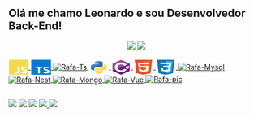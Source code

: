 ## Olá me chamo Leonardo e sou Desenvolvedor Back-End!
<div align="center">
 
  <a href="https://github.com/leuzindev">
  <img height="180em" src="https://github-readme-stats.vercel.app/api?username=leuzindev&show_icons=true&theme=dracula&include_all_commits=true&count_private=true"/>
  <img height="180em" src="https://github-readme-stats.vercel.app/api/top-langs/?username=leuzindev&layout=compact&langs_count=7&theme=dracula"/>
</div>
<div style="display: inline_block"><br>
  <img align="center" alt="Rafa-Js" height="30" width="40" src="https://raw.githubusercontent.com/devicons/devicon/master/icons/javascript/javascript-plain.svg">
  <img align="center" alt="Rafa-Ts" height="30" width="40" src="https://raw.githubusercontent.com/devicons/devicon/master/icons/typescript/typescript-plain.svg">
  <img align="center" alt="Rafa-Ts" height="30" width="40" src="https://cdn.jsdelivr.net/gh/devicons/devicon/icons/java/java-original.svg">
  <img align="center" alt="Rafa-Python" height="30" width="40" src="https://raw.githubusercontent.com/devicons/devicon/master/icons/python/python-original.svg">
  <img align="center" alt="Rafa-Csharp" height="30" width="40" src="https://raw.githubusercontent.com/devicons/devicon/master/icons/csharp/csharp-original.svg">
  <img align="center" alt="Rafa-HTML" height="30" width="40" src="https://raw.githubusercontent.com/devicons/devicon/master/icons/html5/html5-original.svg">
  <img align="center" alt="Rafa-CSS" height="30" width="40" src="https://raw.githubusercontent.com/devicons/devicon/master/icons/css3/css3-original.svg">
  <img align="center" alt="Rafa-Mysql" height="30" width="40" src="https://cdn.jsdelivr.net/gh/devicons/devicon/icons/mysql/mysql-plain.svg">
  <img align="center" alt="Rafa-Nest" height="30" width="40" src="https://cdn.jsdelivr.net/gh/devicons/devicon/icons/nestjs/nestjs-plain.svg"">
  <img align="center" alt="Rafa-Mongo" height="30" width="40" src="https://icongr.am/devicon/mongodb-original.svg?size=128&color=currentColor">
  <img align="center" alt="Rafa-Vue" height="30" width="40" src="https://cdn.jsdelivr.net/gh/devicons/devicon/icons/vuejs/vuejs-original.svg">
  <img align="" alt="Rafa-pic" height="100" src="https://giffiles.alphacoders.com/146/14621.gif">
</div>
 
  ##
 
<div> 
  
  <a href="https://www.instagram.com/leuzin._/" target="_blank"><img src="https://img.shields.io/badge/-Instagram-%23E4405F?style=for-the-badge&logo=instagram&logoColor=white" target="_blank" ></a>
 	<a href="" target="_blank"><img src="https://img.shields.io/badge/Twitch-9146FF?style=for-the-badge&logo=twitch&logoColor=white" target="_blank"></a>
 <a href="" target="_blank"><img src="https://img.shields.io/badge/Discord-7289DA?style=for-the-badge&logo=discord&logoColor=white" target="_blank"></a> 
  <a href = "mailto:leonardoc.soares08@gmail.com"><img src="https://img.shields.io/badge/-Gmail-%23333?style=for-the-badge&logo=gmail&logoColor=white" target="_blank">
 </a>
  <a href="https://www.linkedin.com/in/leonardodevs/" target="_blank"><img src="https://img.shields.io/badge/-LinkedIn-%230077B5?style=for-the-badge&logo=linkedin&logoColor=white" target="_blank"></a> 
 
 
 
</div>

